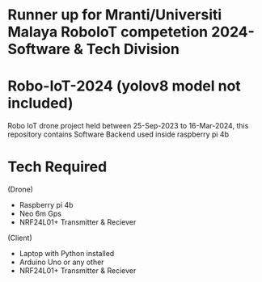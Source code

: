 # Runner up for Mranti/Universiti Malaya RoboIoT competetion 2024- Software & Tech Division

# Robo-IoT-2024 (yolov8 model not included)
Robo IoT drone project held between 25-Sep-2023 to 16-Mar-2024, this repository contains Software Backend used inside raspberry pi 4b

# Tech Required
(Drone)
- Raspberry pi 4b 
- Neo 6m Gps
- NRF24L01+ Transmitter & Reciever


(Client)
- Laptop with Python installed
- Arduino Uno or any other
- NRF24L01+ Transmitter & Reciever



